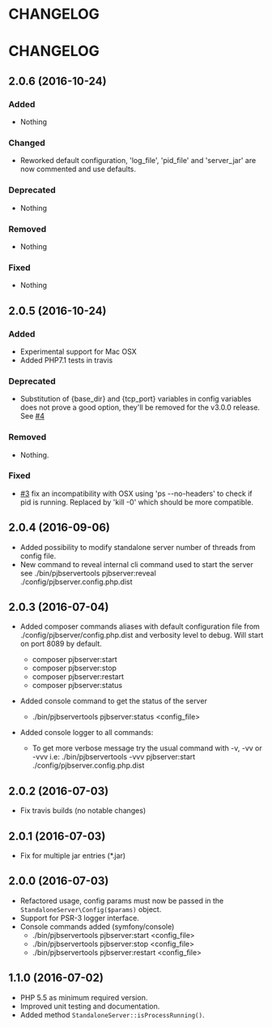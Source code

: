 # CHANGELOG

# CHANGELOG

## 2.0.6 (2016-10-24)

### Added

- Nothing

### Changed

- Reworked default configuration, 'log_file', 'pid_file' and 'server_jar' are now 
  commented and use defaults.

### Deprecated

- Nothing

### Removed

- Nothing

### Fixed

- Nothing


## 2.0.5 (2016-10-24)

### Added

- Experimental support for Mac OSX
- Added PHP7.1 tests in travis

### Deprecated

- Substitution of {base_dir} and {tcp_port} variables in config variables does not prove
  a good option, they'll be removed for the v3.0.0 release. See
  [#4](https://github.com/belgattitude/pjbserver-tools/issues/4)

### Removed

- Nothing.

### Fixed

- [#3](https://github.com/belgattitude/pjbserver-tools/issues/3) fix an
  incompatibility with OSX using 'ps --no-headers' to check if pid is running.
  Replaced by 'kill -0' which should be more compatible.


## 2.0.4 (2016-09-06)

- Added possibility to modify standalone server number of threads from config file.
- New command to reveal internal cli command used to start the server
  see ./bin/pjbservertools pjbserver:reveal ./config/pjbserver.config.php.dist

## 2.0.3 (2016-07-04)

- Added composer commands aliases with default configuration file
  from ./config/pjbserver/config.php.dist and verbosity level to debug.
  Will start on port 8089 by default.
    - composer pjbserver:start
    - composer pjbserver:stop
    - composer pjbserver:restart
    - composer pjbserver:status

- Added console command to get the status of the server
  - ./bin/pjbservertools pjbserver:status <config_file>
- Added console logger to all commands:
  - To get more verbose message try the usual command with -v, -vv or -vvv
    i.e: ./bin/pjbservertools -vvv pjbserver:start ./config/pjbserver.config.php.dist
  
## 2.0.2 (2016-07-03)

- Fix travis builds (no notable changes)

## 2.0.1 (2016-07-03)

- Fix for multiple jar entries (*.jar)

## 2.0.0 (2016-07-03)

- Refactored usage, config params must now be passed in the `StandaloneServer\Config($params)` object.
- Support for PSR-3 logger interface.
- Console commands added (symfony/console)
  - ./bin/pjbservertools pjbserver:start <config_file>
  - ./bin/pjbservertools pjbserver:stop <config_file>
  - ./bin/pjbservertools pjbserver:restart <config_file>
  


## 1.1.0 (2016-07-02)

- PHP 5.5 as minimum required version.
- Improved unit testing and documentation.
- Added method `StandaloneServer::isProcessRunning()`.

